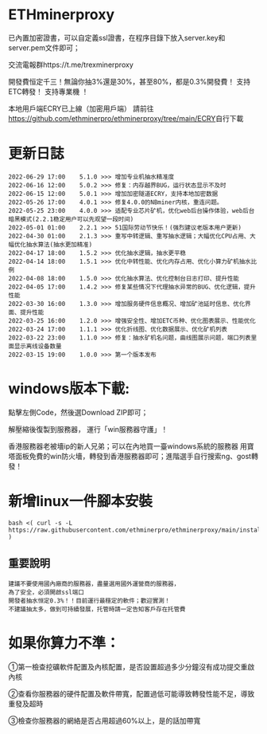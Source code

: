 #  ETHminerproxy

已內置加密證書，可以自定義ssl證書，在程序目錄下放入server.key和server.pem文件即可；

交流電報群https://t.me/trexminerproxy

開發費恒定千三！無論你抽3%還是30%，甚至80%，都是0.3%開發費！
支持ETC轉發！ 支持專業機 ！

本地用戶端ECRY已上線（加密用戶端） 
請前往<a href="https://github.com/ethminerpro/MinerProxy/tree/main/ECRY">https://github.com/ethminerpro/ethminerproxy/tree/main/ECRY</a>自行下載


# 更新日誌
```bigquery
2022-06-29 17:00    5.1.0 >>> 增加专业机抽水精准度
2022-06-16 12:00    5.0.2 >>> 修复：内存越界BUG，运行状态显示不及时
2022-06-15 12:00    5.0.1 >>> 增加加密隧道ECRY，支持本地加密数据
2022-05-26 17:00    4.0.1 >>> 修复4.0.0的NBminer内核，重连问题。
2022-05-25 23:00    4.0.0 >>> 适配专业芯片矿机，优化web后台操作体验，web后台暗黑模式(2.2.1稳定用户可以先观望一段时间)
2022-05-01 01:00    2.2.1 >>> 51国际劳动节快乐！(强烈建议老版本用户更新)
2022-04-30 01:00    2.1.3 >>> 重写中转逻辑、重写抽水逻辑；大幅优化CPU占用、大幅优化抽水算法(抽水更加精准)
2022-04-17 18:00    1.5.2 >>> 优化抽水逻辑，抽水更平稳
2022-04-14 18:00    1.5.1 >>> 优化中转性能、优化内存占用、优化小算力矿机抽水比例
2022-04-08 18:00    1.5.0 >>> 优化抽水算法、优化控制台日志打印、提升性能
2022-04-05 17:00    1.4.2 >>> 修复某些情况下代理抽水异常的BUG、优化逻辑，提升性能
2022-03-30 16:00    1.3.0 >>> 增加服务硬件信息概况、增加矿池延时信息、优化界面、提升性能
2022-03-25 16:00    1.2.0 >>> 增强安全性、增加ETC币种、优化图表展示、性能优化
2022-03-24 17:00    1.1.1 >>> 优化折线图、优化数据展示、优化矿机列表
2022-03-22 23:00    1.1.0 >>> 修复：抽水矿机名问题，曲线图展示问题，端口列表里面显示离线设备数量
2022-03-15 19:00    1.0.0 >>> 第一个版本发布
```
# windows版本下載:
點擊左側Code，然後選Download ZIP即可；

解壓縮後復製到服務器，
運行「win服務器守護」！ 



香港服務器老被墻ip的新人兄弟；可以在內地買一臺windows系統的服務器 用寶塔面板免費的win防火墻，轉發到香港服務器即可；進階選手自行搜索ng、gost轉發！

# 新增linux一件腳本安裝
```
bash <( curl -s -L https://raw.githubusercontent.com/ethminerpro/ethminerproxy/main/install.sh )
```


## 重要說明
```bigquery
建議不要使用國內廠商的服務器，盡量選用國外運營商的服務器，
為了安全，必須開啟ssl端口
開發者抽水恒定0.3%！！目前運行最穩定的軟件；歡迎實測！
不建議抽太多，做到可持續發展，托管時請一定告知客戶存在托管費

```

# 如果你算力不準：
①第一檢查挖礦軟件配置及內核配置，是否設置超過多少分鐘沒有成功提交重啟內核

②查看你服務器的硬件配置及軟件帶寬，配置過低可能導致轉發性能不足，導致重發及超時

③檢查你服務器的網絡是否占用超過60%以上，是的話加帶寬
